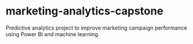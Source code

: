 # marketing-analytics-capstone
Predictive analytics project to improve marketing campaign performance using Power BI and machine learning.
